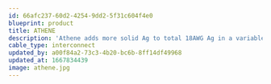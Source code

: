 ```yaml
---
id: 66afc237-60d2-4254-9dd2-5f31c604f4e0
blueprint: product
title: ATHENE
description: 'Athene adds more solid Ag to total 18AWG Ag in a variable strand array for extremely high clarity and resolution. A Goldilocks choice....'
cable_type: interconnect
updated_by: a00f84a2-73c3-4b20-bc6b-8ff14df49968
updated_at: 1667834439
image: athene.jpg
---
```

